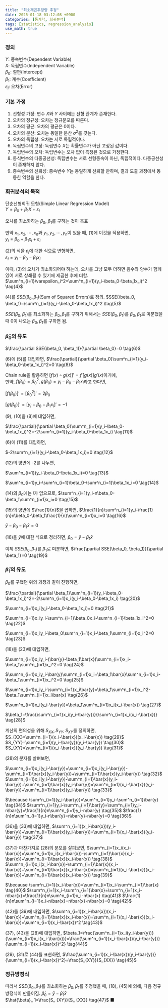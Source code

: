 ```yaml
---
title: "최소제곱추정량 추정"
date: 2025-01-18 03:12:08 +0900
categories: [통계학, 회귀분석]
tags: [statistics, regression_analysis]
use_math: true
---
```


### 정의  
$Y$: 종속변수(Dependent Variable)  
$X$: 독립변수(Independent Variable)  
$\beta_0$: 절편(Intercept)  
$\beta_1$: 계수(Coefficient)  
$\varepsilon_i$: 오차(Error)  

### 기본 가정  
1. 선형성 가정: 변수 $X$와 $Y$ 사이에는 선형 관계가 존재한다.
2. 오차의 정규성: 오차는 정규분포를 따른다.
3. 오차의 평균: 오차의 평균은 0이다.
4. 오차의 분산: 오차는 동일한 분산 $\sigma^2$를 갖는다.
5. 오차의 독립성: 오차는 서로 독립적이다.
6. 독립변수의 고정: 독립변수 $X$는 확률변수가 아닌 고정된 값이다.
7. 독립변수의 오차: 독립변수는 오차 없이 측정된 것으로 가정한다.
8. 동식변수의 다중공선성: 독립변수는 서로 선형종속이 아닌, 독립적이다. 다중공선성이 존재하지 않다.
4. 종속변수의 신뢰성: 종속변수 $Y$는 동일하게 신뢰할 만하며, 결과 도출 과정에서 동등한 역할을 한다.

### 회귀분석의 목적
단순선형회귀 모형(Simple Linear Regression Model)  
$Y=\beta_0+\beta_1X+\varepsilon_i \tag{1}$

오차를 최소화하는 $\beta_0$, $\beta_1$를 구하는 것이 목표

만약 $x_1, x_2, \cdots, x_n$과 $y_1, y_2, \cdots, y_n$이 있을 때, (1)에 이것을 적용하면,   
$y_i=\beta_0+\beta_1x_i+\varepsilon_i \tag{2}$

(2)의 식을 $\varepsilon_i$에 대한 식으로 변형하면,  
$\varepsilon_i=y_i-\beta_0-\beta_1x_i \tag{3}$

이때, (3)의 오차가 최소화되어야 하는데, 오차를 그냥 모두 더하면 음수와 양수가 함께 있어 서로 상쇄될 수 있기에 제곱한 후에 더함.
$\sum^n_{i=1}\varepsilon_i^2=\sum^n_{i=1}(y_i-\beta_0-\beta_1x_i)^2 \tag{4}$

(4)를 $SSE(\beta_0, \beta_1)$(Sum of Squared Errors)로 정의.
$SSE(\beta_0, \beta_1)=\sum^n_{i=1}(y_i-\beta_0-\beta_1x_i)^2 \tag{5}$

$SSE(\beta_0, \beta_1)$를 최소화하는 $\beta_0, \beta_1$를 구하기 위해서는 $SSE(\beta_0, \beta_1)$를 $\beta_0, \beta_1$로 미분했을 때 0이 나오는 $\beta_0, \beta_1$를 구하면 됨.

### $\hat{\beta}_0$의 유도
$\frac{\partial SSE(\beta_0, \beta_1)}{\partial \beta_0}=0 \tag{6}$

(6)에 (5)를 대입하면,
$\frac{\partial}{\partial \beta_0}\sum^n_{i=1}(y_i-\beta_0-\beta_1x_i)^2=0 \tag{8}$

Chain rule을 활용하면 $[f(x) \circ g(x)]'=f'[g(x)]g'(x)$이기에,  
만약, $f(\beta_0)=\beta_0^2, g(\beta_0)=y_i-\beta_0-\beta_1x_i$라고 한다면,  

$[f(\beta_0)]'=[\beta_0^2]'=2\beta_0 \tag{9}$

$[g(\beta_0)]'=[y_i-\beta_0-\beta_1x_i]'=-1 \tag{10}$

(9), (10)을 (8)에 대입하면,

$\frac{\partial}{\partial \beta_0}\sum^n_{i=1}(y_i-\beta_0-\beta_1x_i)^2=-2\sum^n_{i=1}(y_i-\beta_0-\beta_1x_i) \tag{11}$

(6)에 (11)를 대입하면,

$-2\sum^n_{i=1}(y_i-\beta_0-\beta_1x_i)=0 \tag{12}$

(12)의 양변에 -2를 나누면,

$\sum^n_{i=1}(y_i-\beta_0-\beta_1x_i)=0 \tag{13}$

$\sum^n_{i=1}y_i-\sum^n_{i=1}\beta_0-\sum^n_{i=1}\beta_1x_i=0 \tag{14}$

(14)의 $\beta_0$에는 $i$가 없으므로, 
$\sum^n_{i=1}y_i-n\beta_0-\beta_1\sum^n_{i=1}x_i=0 \tag{15}$

(15)의 양변에 $\frac{1}{n}$을 곱하면,
$\frac{1}{n}\sum^n_{i=1}y_i-\frac{1}{n}n\beta_0-\beta_1\frac{1}{n}\sum^n_{i=1}x_i=0 \tag{16}$

$\bar{y}-\beta_0-\beta_1\bar{x}=0 \tag{17}$

(16)을 $\bar{y}$에 대한 식으로 정리하면,
$\beta_0=\bar{y}-\beta_1\bar{x} \tag{18}$

이제 $SSE(\beta_0, \beta_1)$를 $\beta_1$로 미분하면,
$\frac{\partial SSE(\beta_0, \beta_1)}{\partial \beta_1}=0 \tag{19}$

### $\hat{\beta}_1$의 유도
$\beta_0$를 구했던 위의 과정과 같이 진행하면,

$\frac{\partial}{\partial \beta_1}\sum^n_{i=1}(y_i-\beta_0-\beta_1x_i)^2=-2\sum^n_{i=1}x_i(y_i-\beta_0-\beta_1x_i) \tag{20}$

$\sum^n_{i=1}x_i(y_i-\beta_0-\beta_1x_i)=0 \tag{21}$

$\sum^n_{i=1}x_iy_i-\sum^n_{i=1}\beta_0x_i-\sum^n_{i=1}\beta_1x_i^2=0 \tag{22}$

$\sum^n_{i=1}x_iy_i-\beta_0\sum^n_{i=1}x_i-\beta_1\sum^n_{i=1}x_i^2=0 \tag{23}$

(18)을 (23)에 대입하면,

$\sum^n_{i=1}x_iy_i-(\bar{y}-\beta_1\bar{x})\sum^n_{i=1}x_i-\beta_1\sum^n_{i=1}x_i^2=0 \tag{24}$

$\sum^n_{i=1}x_iy_i-\bar{y}\sum^n_{i=1}x_i+\beta_1\bar{x}\sum^n_{i=1}x_i-\beta_1\sum^n_{i=1}x_i^2=0 \tag{25}$

$\sum^n_{i=1}x_iy_i-\sum^n_{i=1}x_i\bar{y}=\beta_1\sum^n_{i=1}x_i^2-\beta_1\sum^n_{i=1}x_i\bar{x} \tag{26}$

$\sum^n_{i=1}x_i(y_i-\bar{y})=\beta_1\sum^n_{i=1}x_i(x_i-\bar{x}) \tag{27}$

$\beta_1=\frac{\sum^n_{i=1}x_i(y_i-\bar{y})}{\sum^n_{i=1}x_i(x_i-\bar{x})} \tag{28}$

계산의 편의성을 위해 $S_{XX}, S_{YY}, S_{XY}$를 정의하면,  
$S_{XX}=\sum^n_{i=1}(x_i-\bar{x})(x_i-\bar{x}) \tag{29}$  
$S_{YY}=\sum^n_{i=1}(y_i-\bar{y})(y_i-\bar{y}) \tag{30}$  
$S_{XY}=\sum^n_{i=1}(x_i-\bar{x})(y_i-\bar{y}) \tag{31}$  

(28)의 분자를 살펴보면,

$\sum^n_{i=1}x_i(y_i-\bar{y})=\sum^n_{i=1}x_i(y_i-\bar{y})-\sum^n_{i=1}\bar{x}(y_i-\bar{y})+\sum^n_{i=1}\bar{x}(y_i-\bar{y}) \tag{32}$  
$\sum^n_{i=1}x_i(y_i-\bar{y})-\sum^n_{i=1}\bar{x}(y_i-\bar{y})+\sum^n_{i=1}\bar{x}(y_i-\bar{y})=\sum^n_{i=1}(x_i-\bar{x})(y_i-\bar{y})+\sum^n_{i=1}\bar{x}(y_i-\bar{y}) \tag{33}$  

$\because \sum^n_{i=1}(y_i-\bar{y})=\sum^n_{i=1}y_i-\sum^n_{i=1}\bar{y} \tag{34}$
$\sum^n_{i=1}y_i-\sum^n_{i=1}\bar{y}=\sum^n_{i=1}y_i-n\bar{y}=\frac{1}{n}n\sum^n_{i=1}y_i-n\bar{y} \tag{35}$
$\frac{1}{n}n\sum^n_{i=1}y_i-n\bar{y}=n\bar{y}-n\bar{y}=0 \tag{36}$

(36)을 (33)에 대입하면,
$\sum^n_{i=1}(x_i-\bar{x})(y_i-\bar{y})+\sum^n_{i=1}\bar{x}(y_i-\bar{y})=\sum^n_{i=1}(x_i-\bar{x})(y_i-\bar{y}) \tag{37}$  

(37)과 마찬가지로 (28)의 분모를 살펴보면,
$\sum^n_{i=1}x_i(x_i-\bar{x})=\sum^n_{i=1}x_i(x_i-\bar{x})-\sum^n_{i=1}\bar{x}(x_i-\bar{x})+\sum^n_{i=1}\bar{x}(x_i-\bar{x}) \tag{38}$  
$\sum^n_{i=1}x_i(x_i-\bar{x})-\sum^n_{i=1}\bar{x}(x_i-\bar{x})+\sum^n_{i=1}\bar{x}(x_i-\bar{x})=\sum^n_{i=1}(x_i-\bar{x})(x_i-\bar{x})+\sum^n_{i=1}\bar{x}(x_i-\bar{x}) \tag{39}$  

$\because \sum^n_{i=1}(x_i-\bar{x})=\sum^n_{i=1}x_i-\sum^n_{i=1}\bar{x} \tag{40}$
$\sum^n_{i=1}x_i-\sum^n_{i=1}\bar{x}=\sum^n_{i=1}x_i-n\bar{x}=\frac{1}{n}n\sum^n_{i=1}x_i-n\bar{x} \tag{41}$
$\frac{1}{n}n\sum^n_{i=1}x_i-n\bar{x}=n\bar{x}-n\bar{x}=0 \tag{42}$

(42)를 (39)에 대입하면,
$\sum^n_{i=1}(x_i-\bar{x})(x_i-\bar{x})+\sum^n_{i=1}\bar{x}(x_i-\bar{x})=\sum^n_{i=1}(x_i-\bar{x})(x_i-\bar{x})=\sum^n_{i=1}(x_i-\bar{x})^2 \tag{43}$  

(37), (43)을 (28)에 대입하면,
$\beta_1=\frac{\sum^n_{i=1}x_i(y_i-\bar{y})}{\sum^n_{i=1}x_i(x_i-\bar{x})}=\frac{\sum^n_{i=1}(x_i-\bar{x})(y_i-\bar{y})}{\sum^n_{i=1}(x_i-\bar{x})^2} \tag{44}$

(29), (31)로 (44)를 표현하면,
$\frac{\sum^n_{i=1}(x_i-\bar{x})(y_i-\bar{y})}{\sum^n_{i=1}(x_i-\bar{x})^2}=\frac{S_{XY}}{S_{XX}} \tag{45}$

### 정규방정식
따라서 $SSE(\beta_0, \beta_1)$를 최소화하는 $\beta_0, \beta_1$를 추정했을 때, (18), (45)에 의해, 다음 정규방정식이 만들어짐.
$\hat{\beta}_ 0=\bar{y}-\hat{\beta}_ 1\bar{x} \tag{46}$  
$\hat{\beta}_ 1=\frac{S_ {XY}}{S_ {XX}} \tag{47}$
■